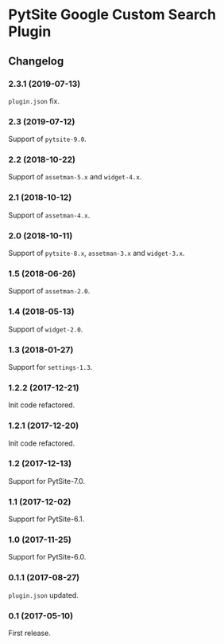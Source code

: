 # PytSite Google Custom Search Plugin


## Changelog


### 2.3.1 (2019-07-13)

`plugin.json` fix.


### 2.3 (2019-07-12)

Support of `pytsite-9.0`.


### 2.2 (2018-10-22)

Support of `assetman-5.x` and `widget-4.x`.


### 2.1 (2018-10-12)

Support of `assetman-4.x`.


### 2.0 (2018-10-11)

Support of `pytsite-8.x`, `assetman-3.x` and `widget-3.x`.


### 1.5 (2018-06-26)

Support of `assetman-2.0`.


### 1.4 (2018-05-13)

Support of `widget-2.0`.


### 1.3 (2018-01-27)

Support for `settings-1.3`.


### 1.2.2 (2017-12-21)

Init code refactored.


### 1.2.1 (2017-12-20)

Init code refactored.


### 1.2 (2017-12-13)

Support for PytSite-7.0.


### 1.1 (2017-12-02)

Support for PytSite-6.1.


### 1.0 (2017-11-25)

Support for PytSite-6.0.


### 0.1.1 (2017-08-27)

`plugin.json` updated.


### 0.1 (2017-05-10)

First release.
